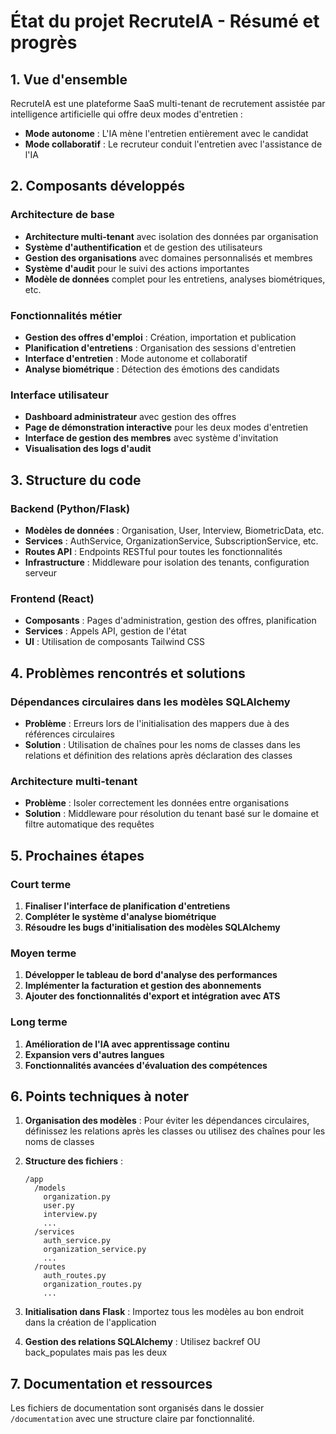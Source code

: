 # État du projet RecruteIA - Résumé et progrès

## 1. Vue d'ensemble

RecruteIA est une plateforme SaaS multi-tenant de recrutement assistée par intelligence artificielle qui offre deux modes d'entretien :
- **Mode autonome** : L'IA mène l'entretien entièrement avec le candidat
- **Mode collaboratif** : Le recruteur conduit l'entretien avec l'assistance de l'IA

## 2. Composants développés

### Architecture de base
- **Architecture multi-tenant** avec isolation des données par organisation
- **Système d'authentification** et de gestion des utilisateurs
- **Gestion des organisations** avec domaines personnalisés et membres
- **Système d'audit** pour le suivi des actions importantes
- **Modèle de données** complet pour les entretiens, analyses biométriques, etc.

### Fonctionnalités métier
- **Gestion des offres d'emploi** : Création, importation et publication
- **Planification d'entretiens** : Organisation des sessions d'entretien
- **Interface d'entretien** : Mode autonome et collaboratif
- **Analyse biométrique** : Détection des émotions des candidats

### Interface utilisateur
- **Dashboard administrateur** avec gestion des offres
- **Page de démonstration interactive** pour les deux modes d'entretien
- **Interface de gestion des membres** avec système d'invitation
- **Visualisation des logs d'audit**

## 3. Structure du code

### Backend (Python/Flask)
- **Modèles de données** : Organisation, User, Interview, BiometricData, etc.
- **Services** : AuthService, OrganizationService, SubscriptionService, etc.
- **Routes API** : Endpoints RESTful pour toutes les fonctionnalités
- **Infrastructure** : Middleware pour isolation des tenants, configuration serveur

### Frontend (React)
- **Composants** : Pages d'administration, gestion des offres, planification
- **Services** : Appels API, gestion de l'état
- **UI** : Utilisation de composants Tailwind CSS

## 4. Problèmes rencontrés et solutions

### Dépendances circulaires dans les modèles SQLAlchemy
- **Problème** : Erreurs lors de l'initialisation des mappers due à des références circulaires
- **Solution** : Utilisation de chaînes pour les noms de classes dans les relations et définition des relations après déclaration des classes

### Architecture multi-tenant
- **Problème** : Isoler correctement les données entre organisations
- **Solution** : Middleware pour résolution du tenant basé sur le domaine et filtre automatique des requêtes

## 5. Prochaines étapes

### Court terme
1. **Finaliser l'interface de planification d'entretiens**
2. **Compléter le système d'analyse biométrique**
3. **Résoudre les bugs d'initialisation des modèles SQLAlchemy**

### Moyen terme
1. **Développer le tableau de bord d'analyse des performances**
2. **Implémenter la facturation et gestion des abonnements**
3. **Ajouter des fonctionnalités d'export et intégration avec ATS**

### Long terme
1. **Amélioration de l'IA avec apprentissage continu**
2. **Expansion vers d'autres langues**
3. **Fonctionnalités avancées d'évaluation des compétences**

## 6. Points techniques à noter

1. **Organisation des modèles** : Pour éviter les dépendances circulaires, définissez les relations après les classes ou utilisez des chaînes pour les noms de classes

2. **Structure des fichiers** :
   ```
   /app
     /models
       organization.py
       user.py
       interview.py
       ...
     /services
       auth_service.py
       organization_service.py
       ...
     /routes
       auth_routes.py
       organization_routes.py
       ...
   ```

3. **Initialisation dans Flask** : Importez tous les modèles au bon endroit dans la création de l'application

4. **Gestion des relations SQLAlchemy** : Utilisez backref OU back_populates mais pas les deux

## 7. Documentation et ressources

Les fichiers de documentation sont organisés dans le dossier `/documentation` avec une structure claire par fonctionnalité.

